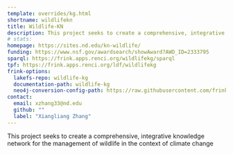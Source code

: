 ```yaml
---
template: overrides/kg.html
shortname: wildlifekn
title: Wildlife-KN
description: This project seeks to create a comprehensive, integrative knowledge network for the management of wildlife in the context of climate change
# stats: 
homepage: https://sites.nd.edu/kn-wildlife/
funding: https://www.nsf.gov/awardsearch/showAward?AWD_ID=2333795
sparql: https://frink.apps.renci.org/wildlifekg/sparql
tpf: https://frink.apps.renci.org/ldf/wildlifekg
frink-options:
  lakefs-repo: wildlife-kg
  documentation-path: wildlife-kg
  neo4j-conversion-config-path: https://raw.githubusercontent.com/frink-okn/neo4j-json-to-ttl/refs/heads/main/conf/wokn.yaml
contact:
  email: xzhang33@nd.edu
  github: ""
  label: "Xiangliang Zhang"
---
```

This project seeks to create a comprehensive, integrative knowledge network for the management of wildlife in the context of climate change
